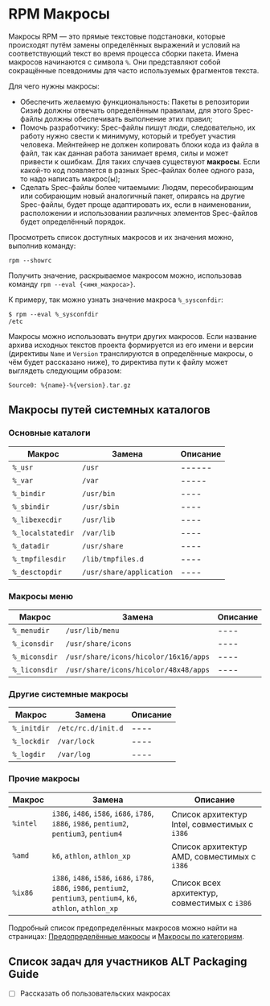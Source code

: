 # RPM Макросы

Макросы RPM — это прямые текстовые подстановки, которые происходят путём замены определённых выражений и условий на соответствующий текст во время процесса сборки пакета. Имена макросов начинаются с символа `%`. Они представляют собой сокращённые псевдонимы для часто используемых фрагментов текста.

Для чего нужны макросы:

- Обеспечить желаемую функциональность:
  Пакеты в репозитории Сизиф должны отвечать определённым правилам, для этого Spec-файлы должны обеспечивать выполнение этих правил;
- Помочь разработчику:
  Spec-файлы пишут люди, следовательно, их работу нужно свести к минимуму, который и требует участия человека. Мейнтейнер не должен копировать блоки кода из файла в файл, так как данная работа занимает время, силы и может привести к ошибкам. Для таких случаев существуют **макросы**. Если какой-то код появляется в разных Spec-файлах более одного раза, то надо написать макрос(ы);
- Сделать Spec-файлы более читаемыми:
  Людям, пересобирающим или собирающим новый аналогичный пакет, опираясь на другие Spec-файлы, будет проще адаптировать их, если в наименовании, расположении и использовании различных элементов Spec-файлов будет определённый порядок.

Просмотреть список доступных макросов и их значения можно, выполнив команду:

```shell
rpm --showrc
```

Получить значение, раскрываемое макросом можно, использовав команду `rpm --eval {<имя_макроса>}`.

К примеру, так можно узнать значение макроса `%_sysconfdir`:

```shell
$ rpm --eval %_sysconfdir
/etc
```

Макросы можно использовать внутри других макросов. Если название архива исходных текстов проекта формируется из его имени и версии (директивы `Name` и `Version` транслируются в определённые макросы, о чём будет рассказано ниже), то директива пути к файлу может выглядеть следующим образом:

```
Source0: %{name}-%{version}.tar.gz
```

## Макросы путей системных каталогов

### Основные каталоги

| Макрос            | Замена                   | Описание |
| ----------------- | ------------------------ | -------- |
| `%_usr`           | `/usr`                   | ------   |
| `%_var`           | `/var`                   | -----    |
| `%_bindir`        | `/usr/bin`               | ----     |
| `%_sbindir`       | `/usr/sbin`              | ----     |
| `%_libexecdir`    | `/usr/lib`               | ----     |
| `%_localstatedir` | `/var/lib`               | ----     |
| `%_datadir`       | `/usr/share`             | ----     |
| `%_tmpfilesdir`   | `/lib/tmpfiles.d`        | ----     |
| `%_desctopdir`    | `/usr/share/application` | ----     |

### Макросы меню

| Макрос        | Замена                                | Описание |
| ------------- | ------------------------------------- | -------- |
| `%_menudir`   | `/usr/lib/menu`                       | ----     |
| `%_iconsdir`  | `/usr/share/icons`                    | ----     |
| `%_miconsdir` | `/usr/share/icons/hicolor/16x16/apps` | ----     |
| `%_liconsdir` | `/usr/share/icons/hicolor/48x48/apps` | ----     |

### Другие системные макросы

| Макрос      | Замена             | Описание |
| ----------- | ------------------ | -------- |
| `%_initdir` | `/etc/rc.d/init.d` | ----     |
| `%_lockdir` | `/var/lock`        | ----     |
| `%_logdir`  | `/var/log`         | ----     |

### Прочие макросы

| Макрос   | Замена                                                                                                                  | Описание                                      |
| -------- | ----------------------------------------------------------------------------------------------------------------------- | --------------------------------------------- |
| `%intel` | `i386`, `i486`, `i586`, `i686`, `i786`, `i886`, `i986`, `pentium2`, `pentium3`, `pentium4`                              | Список архитектур Intel, совместимых с `i386` |
| `%amd`   | `k6`, `athlon`, `athlon_xp`                                                                                             | Список архитектур AMD, совместимых с `i386`   |
| `%ix86`  | `i386`, `i486`, `i586`, `i686`, `i786`, `i886`, `i986`, `pentium2`, `pentium3`, `pentium4`, `k6`, `athlon`, `athlon_xp` | Список всех архитектур, совместимых с `i386`  |

Подробный список предопределённых макросов можно найти на страницах: [Предопределённые макросы](https://www.altlinux.org/Spec/Предопределенные_макросы) и [Макросы по категориям](https://www.altlinux.org/Особенности_написания_спек_файлов_в_ALT_Linux).

## Список задач для участников ALT Packaging Guide

- [ ] Рассказать об пользовательских макросах

